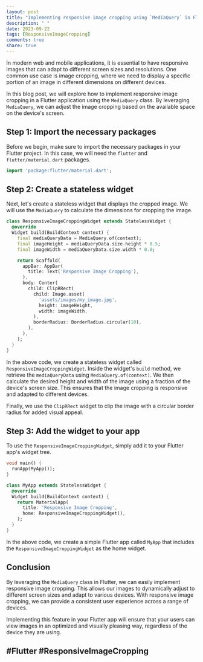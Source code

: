 ```yaml
---
layout: post
title: "Implementing responsive image cropping using `MediaQuery` in Flutter"
description: " "
date: 2023-09-22
tags: [ResponsiveImageCropping]
comments: true
share: true
---
```


In modern web and mobile applications, it is essential to have responsive images that can adapt to different screen sizes and resolutions. One common use case is image cropping, where we need to display a specific portion of an image in different dimensions on different devices.

In this blog post, we will explore how to implement responsive image cropping in a Flutter application using the `MediaQuery` class. By leveraging `MediaQuery`, we can adjust the image cropping based on the available space on the device's screen.

## Step 1: Import the necessary packages

Before we begin, make sure to import the necessary packages in your Flutter project. In this case, we will need the `flutter` and `flutter/material.dart` packages.

```dart
import 'package:flutter/material.dart';
```

## Step 2: Create a stateless widget

Next, let's create a stateless widget that displays the cropped image. We will use the `MediaQuery` to calculate the dimensions for cropping the image.

```dart
class ResponsiveImageCroppingWidget extends StatelessWidget {
  @override
  Widget build(BuildContext context) {
    final mediaQueryData = MediaQuery.of(context);
    final imageHeight = mediaQueryData.size.height * 0.5;
    final imageWidth = mediaQueryData.size.width * 0.8;

    return Scaffold(
      appBar: AppBar(
        title: Text('Responsive Image Cropping'),
      ),
      body: Center(
        child: ClipRRect(
          child: Image.asset(
            'assets/images/my_image.jpg',
            height: imageHeight,
            width: imageWidth,
          ),
          borderRadius: BorderRadius.circular(10),
        ),
      ),
    );
  }
}
```

In the above code, we create a stateless widget called `ResponsiveImageCroppingWidget`. Inside the widget's `build` method, we retrieve the `mediaQueryData` using `MediaQuery.of(context)`. We then calculate the desired height and width of the image using a fraction of the device's screen size. This ensures that the image cropping is responsive and adapted to different devices.

Finally, we use the `ClipRRect` widget to clip the image with a circular border radius for added visual appeal.

## Step 3: Add the widget to your app

To use the `ResponsiveImageCroppingWidget`, simply add it to your Flutter app's widget tree.

```dart
void main() {
  runApp(MyApp());
}

class MyApp extends StatelessWidget {
  @override
  Widget build(BuildContext context) {
    return MaterialApp(
      title: 'Responsive Image Cropping',
      home: ResponsiveImageCroppingWidget(),
    );
  }
}
```

In the above code, we create a simple Flutter app called `MyApp` that includes the `ResponsiveImageCroppingWidget` as the home widget.

## Conclusion

By leveraging the `MediaQuery` class in Flutter, we can easily implement responsive image cropping. This allows our images to dynamically adjust to different screen sizes and adapt to various devices. With responsive image cropping, we can provide a consistent user experience across a range of devices.

Implementing this feature in your Flutter app will ensure that your users can view images in an optimized and visually pleasing way, regardless of the device they are using.

## #Flutter #ResponsiveImageCropping